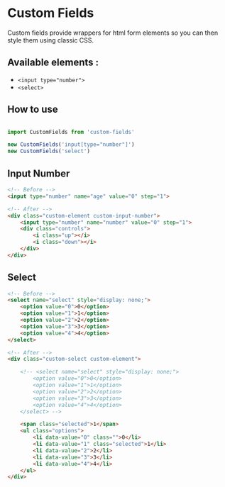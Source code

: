 # Custom Fields

Custom fields provide wrappers for html form elements so you can then style them using classic CSS.

## Available elements :
- `<input type="number">`
- `<select>`

## How to use
```js

import CustomFields from 'custom-fields'

new CustomFields('input[type="number"]')
new CustomFields('select')

```

## Input Number
```html
<!-- Before -->
<input type="number" name="age" value="0" step="1">

<!-- After -->
<div class="custom-element custom-input-number">
    <input type="number" name="number" value="0" step="1">
    <div class="controls">
        <i class="up"></i>
        <i class="down"></i>
    </div>
</div>
```

## Select
```html
<!-- Before -->
<select name="select" style="display: none;">
    <option value="0">0</option>
    <option value="1">1</option>
    <option value="2">2</option>
    <option value="3">3</option>
    <option value="4">4</option>
</select>

<!-- After -->
<div class="custom-select custom-element">

    <!-- <select name="select" style="display: none;">
        <option value="0">0</option>
        <option value="1">1</option>
        <option value="2">2</option>
        <option value="3">3</option>
        <option value="4">4</option>
    </select> -->

    <span class="selected">1</span>
    <ul class="options">
        <li data-value="0" class="">0</li>
        <li data-value="1" class="selected">1</li>
        <li data-value="2">2</li>
        <li data-value="3">3</li>
        <li data-value="4">4</li>
    </ul>
</div>
```
